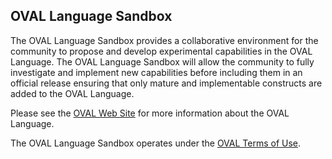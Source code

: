 ## OVAL Language Sandbox

The OVAL Language Sandbox provides a collaborative environment for the community to propose and develop experimental capabilities in the OVAL Language. The OVAL Language Sandbox will allow the community to fully investigate and implement new capabilities before including them in an official release ensuring that only mature and implementable constructs are added to the OVAL Language. 

Please see the [OVAL Web Site](https://oval.cisecurity.org/) for more information about the OVAL Language.

The OVAL Language Sandbox operates under the [OVAL Terms of Use](https://oval.cisecurity.org/terms). 
